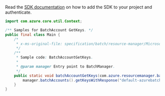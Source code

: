 Read the [SDK documentation](https://github.com/Azure/azure-sdk-for-java/blob/azure-resourcemanager-batch_1.0.0/sdk/batch/azure-resourcemanager-batch/README.md) on how to add the SDK to your project and authenticate.

```java
import com.azure.core.util.Context;

/** Samples for BatchAccount GetKeys. */
public final class Main {
    /*
     * x-ms-original-file: specification/batch/resource-manager/Microsoft.Batch/stable/2022-01-01/examples/BatchAccountGetKeys.json
     */
    /**
     * Sample code: BatchAccountGetKeys.
     *
     * @param manager Entry point to BatchManager.
     */
    public static void batchAccountGetKeys(com.azure.resourcemanager.batch.BatchManager manager) {
        manager.batchAccounts().getKeysWithResponse("default-azurebatch-japaneast", "sampleacct", Context.NONE);
    }
}
```
